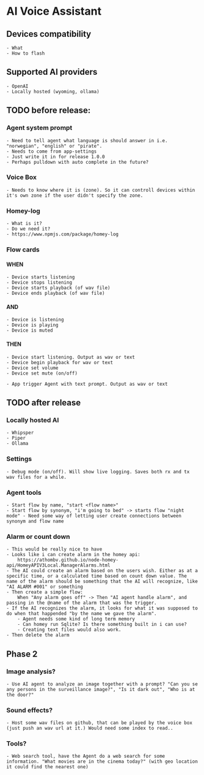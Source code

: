 # AI Voice Assistant



## Devices compatibility
    - What
    - How to flash


## Supported AI providers
    - OpenAI
    - Locally hosted (wyoming, ollama)



## TODO before release:

### Agent system prompt
    - Need to tell agent what language is should answer in i.e. "norwegian", "english" or "pirate". 
    - Needs to come from app-settings 
    - Just write it in for release 1.0.0
    - Perhaps pulldown with auto complete in the future?

### Voice Box
    - Needs to know where it is (zone). So it can controll devices within it's own zone if the user didn't specify the zone.

### Homey-log
    - What is it?
    - Do we need it?
    - https://www.npmjs.com/package/homey-log


### Flow cards

#### WHEN
    - Device starts listening
    - Device stops listening
    - Device starts playback (of wav file)
    - Device ends playback (of wav file)
    
#### AND
    - Device is listening
    - Device is playing
    - Device is muted

#### THEN
    - Device start listening. Output as wav or text
    - Device begin playback for wav or text
    - Device set volume
    - Device set mute (on/off)

    - App trigger Agent with text prompt. Output as wav or text



## TODO after release

### Locally hosted AI
    - Whipsper
    - Piper
    - Ollama

### Settings
    - Debug mode (on/off). Will show live logging. Saves both rx and tx wav files for a while.


### Agent tools
    - Start flow by name, "start <flow name>"
    - Start flow by synonym, "i'm going to bed" -> starts flow "night mode" - Need some way of letting user create connections between synonym and flow name

### Alarm or count down
    - This would be really nice to have
    - Looks like i can create alarm in the homey api:
        https://athombv.github.io/node-homey-api/HomeyAPIV3Local.ManagerAlarms.html
    - The AI could create an alarm based on the users wish. Either as at a specific time, or a calculated time based on count down value. The name of the alarm should be something that the AI will recognize, like "AI ALARM #001" or something
    - Then create a simple flow:
        When "Any alarm goes off" -> Then "AI agent handle alarm", and passing in the @name of the alarm that was the trigger.
    - If the AI recognizes the alarm, it looks for what it was supposed to do when that happended "by the name we gave the alarm".
        - Agent needs some kind of long term memory
        - Can homey run Sqlite? Is there something built in i can use?
        - Creating text files would also work.
    - Then delete the alarm


## Phase 2

### Image analysis?
    - Use AI agent to analyze an image together with a prompt? "Can you se any persons in the surveillance image?", "Is it dark out", "Who is at the door?"

### Sound effects?
    - Host some wav files on github, that can be played by the voice box (just push an wav url at it.) Would need some index to read..

### Tools?
    - Web search tool, have the Agent do a web search for some information. "What movies are in the cinema today?" (with geo location it could find the nearest one)
